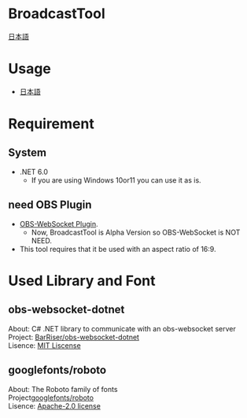 # BroadcastTool
[日本語](./README-JP.md)

# Usage
- [日本語](./Document/Usage-JP.md)

# Requirement
## System
- .NET 6.0
  -  If you are using Windows 10or11 you can use it as is.

## need OBS Plugin
- [OBS-WebSocket Plugin](https://github.com/obsproject/obs-websocket/releases).
  - Now, BroadcastTool is Alpha Version so OBS-WebSocket is NOT NEED.
- This tool requires that it be used with an aspect ratio of 16:9.  

# Used Library and Font
## obs-websocket-dotnet
About: C# .NET library to communicate with an obs-websocket server  
Project: [BarRiser/obs-websocket-dotnet](https://github.com/BarRaider/obs-websocket-dotnet)  
Lisence: [MIT Liscense](https://github.com/BarRaider/obs-websocket-dotnet/blob/master/LICENSE)  

## googlefonts/roboto
About: The Roboto family of fonts  
Project[googlefonts/roboto](https://github.com/googlefonts/roboto)  
Lisence: [Apache-2.0 license](https://github.com/googlefonts/roboto/blob/main/LICENSE)  
